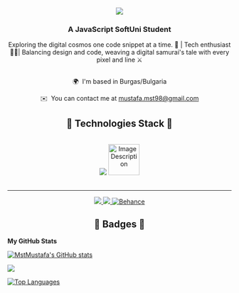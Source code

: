 
<h1 align="center">
    <img src="https://readme-typing-svg.herokuapp.com/?font=Pacifico&size=35&center=true&vCenter=true&width=500&height=70&duration=4000&lines=Hi+There!+👋;+I'm+Mustafa!;&color=8A2BE2" />
</h1>



<h3 align="center">A JavaScript SoftUni Student </h3>


<div align="center">Exploring the digital cosmos one code snippet at a time. 🚀 | Tech enthusiast 👨‍💻| Balancing design and code, weaving a digital samurai's tale with every pixel and line ⚔️ </div>

<br/>



<div align="center">


 
   🌍  I'm based in Burgas/Bulgaria
 
   ✉️  You can contact me at [mustafa.mst98@gmail.com](mailto:mustafa.mst98@gmail.com)
 
 </div>


<h2 align="center">🚀 Technologies Stack 🚀</h2>
<br/>
<div align="center">
    <img src="https://skillicons.dev/icons?i=javascript,nodejs,html,css,vscode,figma,ps,ai" /> <img src="https://user-images.githubusercontent.com/25181517/201476630-f47cfff6-fdee-4ee1-9092-1793b71b1ca3.png" alt="Image Description" style="width: 70px;"><br>

</div>

<br/>
<hr/>

<div align="center"> 
  <a href="mailto:mustafa.mst98@gmail.com">
    <img src="https://img.shields.io/badge/Gmail-333333?style=for-the-badge&logo=gmail&logoColor=red" />
  </a>
  <a href="https://www.linkedin.com/in/mustafa-mustafa-3844271a5/" target="_blank">
    <img src="https://img.shields.io/badge/LinkedIn-0077B5?style=for-the-badge&logo=linkedin&logoColor=white" target="_blank" />
  </a>
  <a href="https://www.behance.net/mustafa_mst" target="_blank">
     <img src="https://img.shields.io/badge/Behance-0074CC?style=for-the-badge&logo=behance&logoColor=white" alt="Behance" target="_blank"><!-- sqlite, safari, google-chrome are other good icon options -->
  </a>
</div>

<h2 align="center">🏅 Badges 🏅</h2>

<b>My GitHub Stats</b>

<a href="http://www.github.com/MstMustafa"><img src="https://github-readme-stats.vercel.app/api?username=MstMustafa&show_icons=true&hide=&count_private=true&title_color=0891b2&text_color=ffffff&icon_color=0891b2&bg_color=1c1917&hide_border=true&show_icons=true" alt="MstMustafa's GitHub stats" /></a>

<a href="http://www.github.com/MstMustafa"><img src="https://github-readme-streak-stats.herokuapp.com/?user=MstMustafa&stroke=ffffff&background=1c1917&ring=0891b2&fire=0891b2&currStreakNum=ffffff&currStreakLabel=0891b2&sideNums=ffffff&sideLabels=ffffff&dates=ffffff&hide_border=true" /></a>

<a href="https://github.com/MstMustafa" align="left"><img src="https://github-readme-stats.vercel.app/api/top-langs/?username=MstMustafa&langs_count=10&title_color=0891b2&text_color=ffffff&icon_color=0891b2&bg_color=1c1917&hide_border=true&locale=en&custom_title=Top%20%Languages" alt="Top Languages" /></a>

